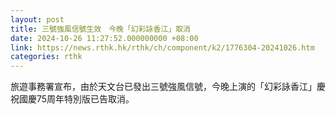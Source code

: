 ```yaml
---
layout: post
title: 三號強風信號生效　今晚「幻彩詠香江」取消
date: 2024-10-26 11:27:52.000000000 +08:00
link: https://news.rthk.hk/rthk/ch/component/k2/1776304-20241026.htm
categories: rthk
---
```


旅遊事務署宣布，由於天文台已發出三號強風信號，今晚上演的「幻彩詠香江」慶祝國慶75周年特別版已告取消。
